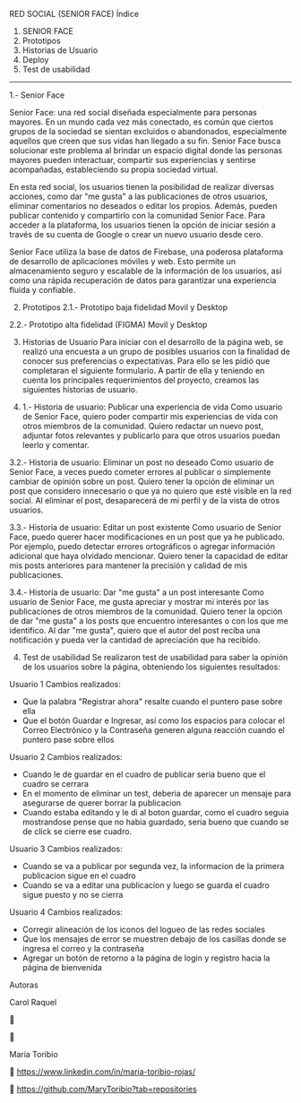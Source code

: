 RED SOCIAL  (SENIOR FACE)
Índice
1. SENIOR FACE
2. Prototipos
3. Historias de Usuario
4. Deploy
5. Test de usabilidad
 
-------------------------------------------------------------------------------------------------------------------------------------

1.- Senior Face

Senior Face: una red social diseñada especialmente para personas mayores. En un mundo cada vez más conectado, es común que ciertos grupos de la sociedad se sientan excluidos o abandonados, especialmente aquellos que creen que sus vidas han llegado a su fin. Senior Face busca solucionar este problema al brindar un espacio digital donde las personas mayores pueden interactuar, compartir sus experiencias y sentirse acompañadas, estableciendo su propia sociedad virtual.

En esta red social, los usuarios tienen la posibilidad de realizar diversas acciones, como dar "me gusta" a las publicaciones de otros usuarios, eliminar comentarios no deseados o editar los propios. Además, pueden publicar contenido y compartirlo con la comunidad Senior Face. Para acceder a la plataforma, los usuarios tienen la opción de iniciar sesión a través de su cuenta de Google o crear un nuevo usuario desde cero.

Senior Face utiliza la base de datos de Firebase, una poderosa plataforma de desarrollo de aplicaciones móviles y web. Esto permite un almacenamiento seguro y escalable de la información de los usuarios, así como una rápida recuperación de datos para garantizar una experiencia fluida y confiable.

2. Prototipos
2.1.- Prototipo baja fidelidad
Movil y Desktop







2.2.- Prototipo alta fidelidad (FIGMA)
Movil y Desktop








3. Historias de Usuario
Para iniciar con el desarrollo de la página web, se realizó una encuesta a un grupo de posibles usuarios con la finalidad de conocer sus preferencias o expectativas. Para ello se les pidió que completaran el siguiente formulario. A partir de ella y teniendo en cuenta los principales requerimientos del proyecto, creamos las siguientes historias de usuario.


3. 1.- Historia de usuario: Publicar una experiencia de vida
Como usuario de Senior Face, quiero poder compartir mis experiencias de vida con otros miembros de la comunidad. Quiero redactar un nuevo post, adjuntar fotos relevantes y publicarlo para que otros usuarios puedan leerlo y comentar.

3.2.- Historia de usuario: Eliminar un post no deseado
Como usuario de Senior Face, a veces puedo cometer errores al publicar o simplemente cambiar de opinión sobre un post. Quiero tener la opción de eliminar un post que considero innecesario o que ya no quiero que esté visible en la red social. Al eliminar el post, desaparecerá de mi perfil y de la vista de otros usuarios.

3.3.- Historia de usuario: Editar un post existente
Como usuario de Senior Face, puedo querer hacer modificaciones en un post que ya he publicado. Por ejemplo, puedo detectar errores ortográficos o agregar información adicional que haya olvidado mencionar. Quiero tener la capacidad de editar mis posts anteriores para mantener la precisión y calidad de mis publicaciones.

3.4.- Historia de usuario: Dar "me gusta" a un post interesante
Como usuario de Senior Face, me gusta apreciar y mostrar mi interés por las publicaciones de otros miembros de la comunidad. Quiero tener la opción de dar "me gusta" a los posts que encuentro interesantes o con los que me identifico. Al dar "me gusta", quiero que el autor del post reciba una notificación y pueda ver la cantidad de apreciación que ha recibido.




4. Test de usabilidad
Se realizaron test de usabilidad para saber la opinión de los usuarios sobre la página, obteniendo los siguientes resultados:

Usuario 1 
Cambios realizados:

* Que la palabra "Registrar ahora" resalte cuando el puntero pase sobre ella
* Que el botón Guardar e Ingresar, así como los espacios para colocar el Correo Electrónico y la Contraseña generen alguna reacción cuando el puntero pase sobre ellos


Usuario 2 
Cambios realizados:

* Cuando le de guardar en el cuadro de publicar seria bueno que el cuadro se cerrara
* En el momento de eliminar un test, deberia de aparecer un mensaje para asegurarse de querer borrar la publicacion
* Cuando estaba editando y le di al boton guardar, como el cuadro seguia mostrandose pense que no habia guardado, seria bueno que cuando se de click se cierre ese cuadro.

Usuario 3 
Cambios realizados:

* Cuando se va a publicar por segunda vez, la informacion de la primera publicacion sigue en el cuadro
* Cuando se va a editar una publicacion y luego se guarda el cuadro sigue puesto y no se cierra

Usuario 4 
Cambios realizados:

* Corregir alineación de los iconos del logueo de las redes sociales
* Que los mensajes de error se muestren debajo de los casillas donde se ingresa el correo y la contraseña
* Agregar un botón de retorno a la página de login y registro hacia la página de bienvenida


Autoras

Carol Raquel

🧰 

👾 

Maria Toribio

🧰 https://www.linkedin.com/in/maria-toribio-rojas/

👾 https://github.com/MaryToribio?tab=repositories

